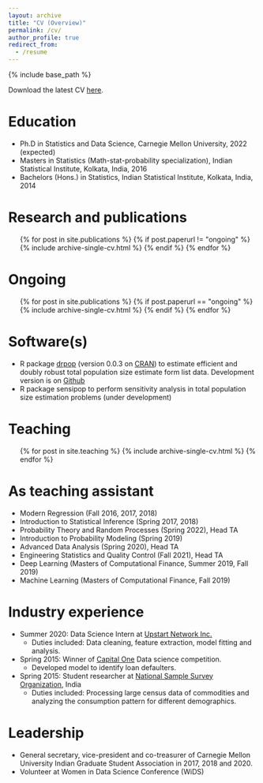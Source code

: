 ```yaml
---
layout: archive
title: "CV (Overview)"
permalink: /cv/
author_profile: true
redirect_from:
  - /resume
---
```


{% include base_path %}

Download the latest CV [here](../files/CV_Manjari_Das.pdf).
 
Education
======
* Ph.D in Statistics and Data Science, Carnegie Mellon University, 2022 (expected)
* Masters in Statistics (Math-stat-probability specialization), Indian Statistical Institute, Kolkata, India, 2016
* Bachelors (Hons.) in Statistics, Indian Statistical Institute, Kolkata, India, 2014

Research and publications
======
  <ul>{% for post in site.publications %}
    {% if post.paperurl != "ongoing" %}
      {% include archive-single-cv.html %}
    {% endif %}
  {% endfor %}</ul>
  
Ongoing
======
  <ul>{% for post in site.publications %}
    {% if post.paperurl == "ongoing" %}
      {% include archive-single-cv.html %}
    {% endif %}
  {% endfor %}</ul>
  
Software(s)
======
* R package [drpop](https://CRAN.R-project.org/package=drpop) (version 0.0.3 on [CRAN](https://CRAN.R-project.org)) to estimate efficient and doubly robust total population size estimate form list data. Development version is on [Github](https://github.com/mqnjqrid/drpop)
* R package sensipop to perform sensitivity analysis in total population size estimation problems (under development)
  
Teaching
======
   <ul>{% for post in site.teaching %}
     {% include archive-single-cv.html %}
   {% endfor %}</ul>

As teaching assistant
======
   * Modern Regression (Fall 2016, 2017, 2018)
   * Introduction to Statistical Inference (Spring 2017, 2018)
   * Probability Theory and Random Processes (Spring 2022), Head TA
   * Introduction to Probability Modeling (Spring 2019)
   * Advanced Data Analysis (Spring 2020), Head TA
   * Engineering Statistics and Quality Control (Fall 2021), Head TA
   * Deep Learning (Masters of Computational Finance, Summer 2019, Fall 2019)
   * Machine Learning (Masters of Computational Finance, Fall 2019)
  
Industry experience
======
* Summer 2020: Data Science Intern at [Upstart Network Inc.](https://www.upstart.com/)
  * Duties included: Data cleaning, feature extraction, model fitting and analysis.
* Spring 2015: Winner of [Capital One](https://www.capitalone.com/) Data science competition.
  * Developed model to identify loan defaulters.
* Spring 2015: Student researcher at [National Sample Survey Organization](http://mospi.nic.in/NSSOa), India
  * Duties included: Processing large census data of commodities and analyzing the consumption pattern for different demographics.

Leadership
======
* General secretary, vice-president and co-treasurer of Carnegie Mellon University Indian Graduate Student Association in 2017, 2018 and 2020.
* Volunteer at Women in Data Science Conference (WiDS)
